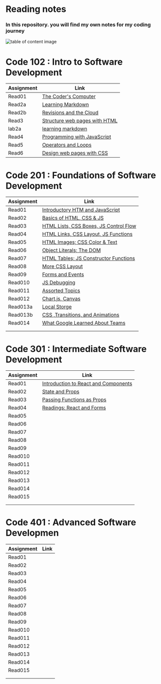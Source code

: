 # Reading notes

### In this repository. you will find my own notes for my coding journey 

![table of content image](https://lh3.googleusercontent.com/proxy/7QX2onb2acW84CbgmuzYe4H2CSWWZq88rXsKHInA6tRbLT1LxNAzVfyHTlFgFAyFtqfCCwfxmspVkBImGhTmpKYxIqSzEttW9Vyh)




# Code 102 :  Intro to Software Development

|   Assignment  |                       Link                         |
| --------------|--------------------------------------------------- |
|    Read01     |  [The Coder's Computer](/Code102/Read01.md)        |
|    Read2a     |  [Learning Markdown](Code102/Read2a.md)            |
|    Read2b     |  [Revisions and the Cloud](Code102/Read2b.md)      |
|    Read3      |  [Structure web pages with HTML](Code102/Read3.md) |
|    lab2a      |  [learning markdown](Code102/Lab2.md)              |
|    Read4      |  [Programming with JavaScript](Code102/Read4.md)   |   
|    Read5      |  [Operators and Loops](Code102/Read5.md)           |
|    Read6      |  [Design web pages with CSS](Code102/Read6.md)     |
  




# Code 201  : Foundations of Software Development    

|   Assignment  |                       Link                                   |
|---------------|--------------------------------------------------------------|
|    Read01     | [Introductory HTM and JavaScript](/Code201/Class1.md)        |
|    Read02     | [Basics of HTML, CSS & JS](Code201/Class2.md)                |
|    Read03     | [HTML Lists, CSS Boxes, JS Control Flow](Code201/Class3.md)  | 
|    Read04     | [HTML Links, CSS Layout, JS Functions](Code201/Class4.md)    |
|    Read05     | [ HTML Images; CSS Color & Text](Code201/Class5.md)          |
|    Read06     | [Object Literals; The DOM](Code201/Class6.md)                | 
|    Read07     | [HTML Tables; JS Constructor Functions](Code201/Class7.md)   | 
|    Read08     | [More CSS Layout](Code201/Class8.md)                         | 
|    Read09     | [Forms and Events](Code201/Class9.md)                        | 
|    Read010    | [JS Debugging](Code201/Class10.md)                           | 
|    Read011    | [Assorted Topics](Code201/Class11.md)                        | 
|    Read012    | [Chart.js, Canvas](Code201/Class12.md)                       | 
|    Read013a   | [Local Storge](Code201/Class13a.md)                          | 
|    Read013b   | [CSS ,Transitions, and Animations](Code201/Class13b.md)      | 
|    Read014    | [What Google Learned About Teams](Code201/Class14.md)        | 
|               |                                                              | 
|               |                                                              |








# Code 301 :  Intermediate Software Development    

|   Assignment  |                       Link                                   |
|---------------|--------------------------------------------------------------|
|    Read01     | [ Introduction to React and Components](Code301/read1.md)    |
|    Read02     | [State and Props](Code301/read2.md)                          |
|    Read03     | [Passing Functions as Props](Code301/read3.md)               | 
|    Read04     | [Readings: React and Forms](Code301/read4.md)                |
|    Read05     |                                                              |
|    Read06     |                                                              | 
|    Read07     |                                                              | 
|    Read08     |                                                              | 
|    Read09     |                                                              | 
|    Read010    |                                                              | 
|    Read011    |                                                              | 
|    Read012    |                                                              | 
|    Read013    |                                                              | 
|    Read014    |                                                              | 
|    Read015    |                                                              |
|               |                                                              | 
|               |                                                              |





# Code 401 : Advanced Software Developmen    

|   Assignment  |                       Link                                   |
|---------------|--------------------------------------------------------------|
|    Read01     |                                                              |
|    Read02     |                                                              |
|    Read03     |                                                              | 
|    Read04     |                                                              |
|    Read05     |                                                              |
|    Read06     |                                                              | 
|    Read07     |                                                              | 
|    Read08     |                                                              | 
|    Read09     |                                                              | 
|    Read010    |                                                              | 
|    Read011    |                                                              | 
|    Read012    |                                                              | 
|    Read013    |                                                              | 
|    Read014    |                                                              | 
|    Read015    |                                                              |
|               |                                                              | 
|               |                                                              |

